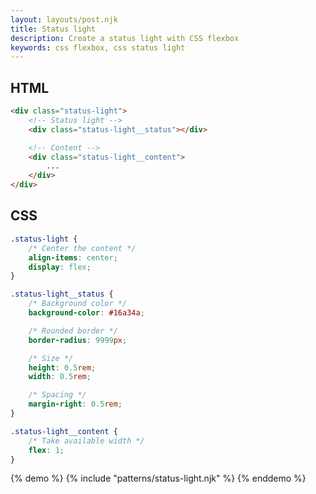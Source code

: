 ```yaml
---
layout: layouts/post.njk
title: Status light
description: Create a status light with CSS flexbox
keywords: css flexbox, css status light
---
```


## HTML

```html
<div class="status-light">
    <!-- Status light -->
    <div class="status-light__status"></div>

    <!-- Content -->
    <div class="status-light__content">
        ...
    </div>
</div>
```

## CSS

```css
.status-light {
    /* Center the content */
    align-items: center;
    display: flex;
}

.status-light__status {
    /* Background color */
    background-color: #16a34a;

    /* Rounded border */
    border-radius: 9999px;

    /* Size */
    height: 0.5rem;
    width: 0.5rem;

    /* Spacing */
    margin-right: 0.5rem;
}

.status-light__content {
    /* Take available width */
    flex: 1;
}
```

{% demo %}
{% include "patterns/status-light.njk" %}
{% enddemo %}
